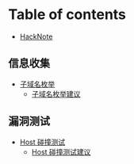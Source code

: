 # Table of contents

* [HackNote](README.md)

## 信息收集 <a href="#information-gathering" id="information-gathering"></a>

* [子域名枚举](<README (1).md>)
  * [子域名枚举建议](information-gathering/subdomain-enumeration/suggestions.md)

## 漏洞测试 <a href="#vulnerability-testing" id="vulnerability-testing"></a>

* [Host 碰撞测试](vulnerability-testing/host-peng-zhuang-ce-shi/README.md)
  * [Host 碰撞测试建议](vulnerability-testing/host-peng-zhuang-ce-shi/suggestions.md)
